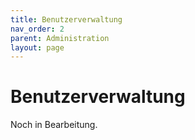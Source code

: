 ```yaml
---
title: Benutzerverwaltung
nav_order: 2
parent: Administration
layout: page
---
```


# Benutzerverwaltung

Noch in Bearbeitung.
